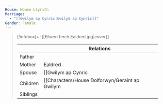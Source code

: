 ```yaml
---
House: House Llyrith
Marriage:
  - "[[Gwilym ap Cynric|Gwilym ap Cynric]]"
Gender: Female
---
```


> [!infobox]+
> ![[Eilwen ferch Ealdred.jpg|cover]]
> 
> || Relations   |
> | ---- | ---- |
> | Father ||
> | Mother | Ealdred |
> | Spouse | [[Gwilym ap Cynric|Gwilym ap Cynric]] |
> | Children| [[Characters/House Dolforwyn/Geraint ap Gwilym|Characters/House Dolforwyn/Geraint ap Gwilym]], [[Maelona ferch Eilwen|Maelona ferch Eilwen]], [[Madoc ap Gwilym|Madoc ap Gwilym]] |
> | Siblings ||

